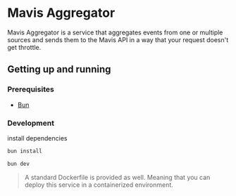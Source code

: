 # Mavis Aggregator
Mavis Aggregator is a service that aggregates events from one or multiple sources and sends them to the Mavis API in a way that your request doesn't get throttle. 
## Getting up and running
### Prerequisites
- [Bun](https://bun.sh/)
### Development
install dependencies
```bash
bun install
```
```bash
bun dev
```
> A standard Dockerfile is provided as well. Meaning that you can deploy this service in a containerized environment.
